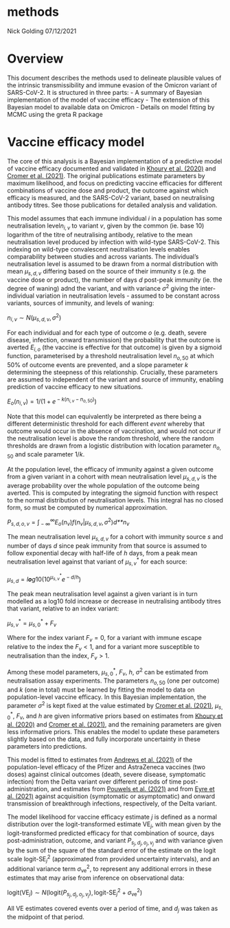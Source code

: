 methods
================
Nick Golding
07/12/2021

# Overview

This document describes the methods used to delineate plausible values
of the intrinsic transmissibility and immune evasion of the Omicron
variant of SARS-CoV-2. It is structured in three parts: - A summary of
Bayesian implementation of the model of vaccine efficacy - The extension
of this Bayesian model to available data on Omicron - Details on model
fitting by MCMC using the greta R package

# Vaccine efficacy model

The core of this analysis is a Bayesian implementation of a predictive
model of vaccine efficacy documented and validated in [Khoury et
al. (2020)](https://doi.org/10.1038/s41591-021-01377-8) and [Cromer et
al. (2021)](https://doi.org/10.1016/S2666-5247(21)00267-6). The original
publications estimate parameters by maximum likelihood, and focus on
predicting vaccine efficacies for different combinations of vaccine dose
and product, the outcome against which efficacy is measured, and the
SARS-CoV-2 variant, based on neutralising antibody titres. See those
publications for detailed analysis and validation.

This model assumes that each immune individual *i* in a population has
some neutralisation level*n*<sub>*i*, *v*</sub> to variant *v*, given by
the common (ie. base 10) logarithm of the titre of neutralising
antibody, relative to the mean neutralisation level produced by
infection with wild-type SARS-CoV-2. This indexing on wild-type
convalescent neutralisation levels enables comparability between studies
and across variants. The individual’s neutralisation level is assumed to
be drawn from a normal distribution with mean
*μ*<sub>*s*, *d*, *v*</sub> differing based on the source of their
immunity *s* (e.g. the vaccine dose or product), the number of days *d*
post-peak immunity (ie. the degree of waning) adnd the variant, and with
variance *σ*<sup>2</sup> giving the inter-individual variation in
neutralisation levels - assumed to be constant across variants, sources
of immunity, and levels of waning:

*n*<sub>*i*, *v*</sub> ∼ *N*(*μ*<sub>*s*, *d*, *v*</sub>, *σ*<sup>2</sup>)

For each individual and for each type of outcome *o* (e.g. death, severe
disease, infection, onward transmission) the probability that the
outcome is averted *E*<sub>*i*, *o*</sub> (the vaccine is effective for
that outcome) is given by a sigmoid function, parameterised by a
threshold neutralisation level *n*<sub>*o*, 50</sub> at which 50% of
outcome events are prevented, and a slope parameter *k* determining the
steepness of this relationship. Crucially, these parameters are assumed
to independent of the variant and source of immunity, enabling
prediction of vaccine efficacy to new situations.

*E*<sub>*o*</sub>(*n*<sub>*i*, *v*</sub>) = 1/(1 + *e*<sup> − *k*(*n*<sub>*i*, *v*</sub> − *n*<sub>*o*, 50</sub>)</sup>)

Note that this model can equivalently be interpreted as there being a
different deterministic threshold for each different *event* whereby
that outcome would occur in the absence of vaccination, and would not
occur if the neutralisation level is above the random threshold, where
the random thresholds are drawn from a logistic distribution with
location parameter *n*<sub>*o*, 50</sub> and scale parameter 1/*k*.

At the population level, the efficacy of immunity against a given
outcome from a given variant in a cohort with mean neutralisation level
*μ*<sub>*s*, *d*, *v*</sub> is the average probability over the whole
population of the outcome being averted. This is computed by integrating
the sigmoid function with respect to the normal distribution of
neutralisation levels. This integral has no closed form, so must be
computed by numerical approximation.

*P*<sub>*s*, *d*, *o*, *v*</sub> = ∫<sub> − ∞</sub><sup>∞</sup>*E*<sub>*o*</sub>(*n*<sub>*v*</sub>)*f*(*n*<sub>*v*</sub>\|*μ*<sub>*s*, *d*, *v*</sub>, *σ*<sup>2</sup>)*d**n*<sub>*v*</sub>

The mean neutralisation level *μ*<sub>*s*, *d*, *v*</sub> for a cohort
with immunity source *s* and number of days *d* since peak immunity from
that source is assumed to follow exponential decay with half-life of *h*
days, from a peak mean neutralisation level against that variant of
*μ*<sub>*s*, *v*</sub><sup>\*</sup> for each source:

*μ*<sub>*s*, *d*</sub> = *l**o**g*10(10<sup>*μ*<sub>*s*, *v*</sub><sup>\*</sup></sup>*e*<sup> − *d*/*h*</sup>)

The peak mean neutralisation level against a given variant is in turn
modelled as a log10 fold increase or decrease in neutralising antibody
titres that variant, relative to an index variant:

*μ*<sub>*s*, *v*</sub><sup>\*</sup> = *μ*<sub>*s*, 0</sub><sup>\*</sup> + *F*<sub>*v*</sub>

Where for the index variant *F*<sub>*v*</sub> = 0, for a variant with
immune escape relative to the index the *F*<sub>*v*</sub> &lt; 1, and
for a variant more susceptible to neutralisation than the index,
*F*<sub>*v*</sub> &gt; 1.

Among these model parameters, *μ*<sub>*s*, 0</sub><sup>\*</sup>,
*F*<sub>*v*</sub>, *h*, *σ*<sup>2</sup> can be estimated from
neutralisation assay experiments. The parameters *n*<sub>*o*, 50</sub>
(one per outcome) and *k* (one in total) must be learned by fitting the
model to data on population-level vaccine efficacy. In this Bayesian
implementation, the parameter *σ*<sup>2</sup> is kept fixed at the value
estimated by [Cromer et
al. (2021)](https://doi.org/10.1016/S2666-5247(21)00267-6),
*μ*<sub>*s*, 0</sub><sup>\*</sup>, *F*<sub>*v*</sub>, and *h* are given
informative priors based on estimates from [Khoury et
al. (2020)](https://doi.org/10.1038/s41591-021-01377-8) and [Cromer et
al. (2021)](https://doi.org/10.1016/S2666-5247(21)00267-6), and the
remaining parameters are given less informative priors. This enables the
model to update these parameters slightly based on the data, and fully
incorporate uncertainty in these parameters into predictions.

This model is fitted to estimates from [Andrews et
al. (2021)](https://doi.org/10.1101/2021.09.15.21263583) of the
population-level efficacy of the Pfizer and AstraZeneca vaccines (two
doses) against clinical outcomes (death, severe disease, symptomatic
infection) from the Delta variant over different periods of time
post-administration, and estimates from [Pouwels et
al. (2021)](ttps://doi.org/10.1101/2021.09.28.21264260) and from [Eyre
et al. (2021)](https://doi.org/10.1101/2021.09.28.21264260) against
acquisition (symptomatic or asymptomatic) and onward transmission of
breakthrough infections, respectively, of the Delta variant.

The model likelihood for vaccine efficacy estimate *j* is defined as a
normal distribution over the logit-transformed estimate
VE<sub>*j*</sub>, with mean given by the logit-transformed predicted
efficacy for that combination of source, days post-administration,
outcome, and variant
*P*<sub>*s*<sub>*j*</sub>, *d*<sub>*j*</sub>, *o*<sub>*j*</sub>, *v*<sub>*j*</sub></sub>
and with variance given by the sum of the square of the standard error
of the estimate on the logit scale logit-SE<sub>*j*</sub><sup>2</sup>
(approximated from provided uncertainty intervals), and an additional
variance term *σ*<sub>ve</sub><sup>2</sup>, to represent any additional
errors in these estimates that may arise from inference on observational
data:

logit(VE<sub>*j*</sub>) ∼ *N*(logit(*P*<sub>*s*<sub>*j*</sub>, *d*<sub>*j*</sub>, *o*<sub>*j*</sub>, *v*<sub>*j*</sub></sub>), logit-SE<sub>*j*</sub><sup>2</sup> + *σ*<sub>ve</sub><sup>2</sup>)

All VE estimates covered events over a period of time, and
*d*<sub>*j*</sub> was taken as the midpoint of that period.
